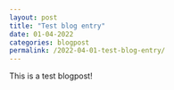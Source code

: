 ```yaml
---
layout: post
title: "Test blog entry"
date: 01-04-2022
categories: blogpost
permalink: /2022-04-01-test-blog-entry/
---
```

This is a test blogpost!